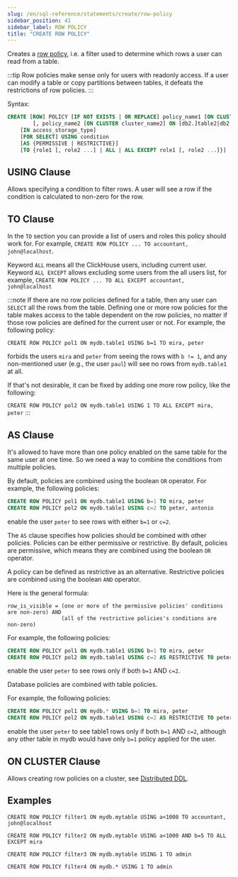 ```yaml
---
slug: /en/sql-reference/statements/create/row-policy
sidebar_position: 41
sidebar_label: ROW POLICY
title: "CREATE ROW POLICY"
---
```


Creates a [row policy](../../../guides/sre/user-management/index.md#row-policy-management), i.e. a filter used to determine which rows a user can read from a table.

:::tip
Row policies make sense only for users with readonly access. If a user can modify a table or copy partitions between tables, it defeats the restrictions of row policies.
:::

Syntax:

``` sql
CREATE [ROW] POLICY [IF NOT EXISTS | OR REPLACE] policy_name1 [ON CLUSTER cluster_name1] ON [db1.]table1|db1.*
        [, policy_name2 [ON CLUSTER cluster_name2] ON [db2.]table2|db2.* ...]
    [IN access_storage_type]
    [FOR SELECT] USING condition
    [AS {PERMISSIVE | RESTRICTIVE}]
    [TO {role1 [, role2 ...] | ALL | ALL EXCEPT role1 [, role2 ...]}]
```

## USING Clause

Allows specifying a condition to filter rows. A user will see a row if the condition is calculated to non-zero for the row.

## TO Clause

In the `TO` section you can provide a list of users and roles this policy should work for. For example, `CREATE ROW POLICY ... TO accountant, john@localhost`.

Keyword `ALL` means all the ClickHouse users, including current user. Keyword `ALL EXCEPT` allows excluding some users from the all users list, for example, `CREATE ROW POLICY ... TO ALL EXCEPT accountant, john@localhost`

:::note
If there are no row policies defined for a table, then any user can `SELECT` all the rows from the table. Defining one or more row policies for the table makes access to the table dependent on the row policies, no matter if those row policies are defined for the current user or not. For example, the following policy:

`CREATE ROW POLICY pol1 ON mydb.table1 USING b=1 TO mira, peter`

forbids the users `mira` and `peter` from seeing the rows with `b != 1`, and any non-mentioned user (e.g., the user `paul`) will see no rows from `mydb.table1` at all.

If that's not desirable, it can be fixed by adding one more row policy, like the following:

`CREATE ROW POLICY pol2 ON mydb.table1 USING 1 TO ALL EXCEPT mira, peter`
:::

## AS Clause

It's allowed to have more than one policy enabled on the same table for the same user at one time. So we need a way to combine the conditions from multiple policies.

By default, policies are combined using the boolean `OR` operator. For example, the following policies:

``` sql
CREATE ROW POLICY pol1 ON mydb.table1 USING b=1 TO mira, peter
CREATE ROW POLICY pol2 ON mydb.table1 USING c=2 TO peter, antonio
```

enable the user `peter` to see rows with either `b=1` or `c=2`.

The `AS` clause specifies how policies should be combined with other policies. Policies can be either permissive or restrictive. By default, policies are permissive, which means they are combined using the boolean `OR` operator.

A policy can be defined as restrictive as an alternative. Restrictive policies are combined using the boolean `AND` operator.

Here is the general formula:

```
row_is_visible = (one or more of the permissive policies' conditions are non-zero) AND
                 (all of the restrictive policies's conditions are non-zero)
```

For example, the following policies:

``` sql
CREATE ROW POLICY pol1 ON mydb.table1 USING b=1 TO mira, peter
CREATE ROW POLICY pol2 ON mydb.table1 USING c=2 AS RESTRICTIVE TO peter, antonio
```

enable the user `peter` to see rows only if both `b=1` AND `c=2`.

Database policies are combined with table policies.

For example, the following policies:

``` sql
CREATE ROW POLICY pol1 ON mydb.* USING b=1 TO mira, peter
CREATE ROW POLICY pol2 ON mydb.table1 USING c=2 AS RESTRICTIVE TO peter, antonio
```

enable the user `peter` to see table1 rows only if both `b=1` AND `c=2`, although
any other table in mydb would have only `b=1` policy applied for the user.



## ON CLUSTER Clause

Allows creating row policies on a cluster, see [Distributed DDL](../../../sql-reference/distributed-ddl.md).


## Examples

`CREATE ROW POLICY filter1 ON mydb.mytable USING a<1000 TO accountant, john@localhost`

`CREATE ROW POLICY filter2 ON mydb.mytable USING a<1000 AND b=5 TO ALL EXCEPT mira`

`CREATE ROW POLICY filter3 ON mydb.mytable USING 1 TO admin`

`CREATE ROW POLICY filter4 ON mydb.* USING 1 TO admin`
